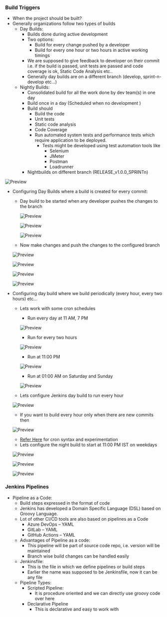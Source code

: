 ### Build Triggers
* When the project should be built?
* Generally organizations follow two types of builds 
    * Day Builds:
        * Builds done during active development
        * Two options:
            * Build for every change pushed by a developer
            * Build for every one hour or two hours in active working timings
        * We are supposed to give feedback to developer on their commit i.e. if the build is passed, unit tests are passed and code coverage is ok, Static Code Analysis etc..
        * Generally day builds are on a different branch (develop, sprint-n-develop etc…)
    * Nightly Builds:
        * Consolidated build for all the work done by dev team(s) in one day
        * Build once in a day (Scheduled when no development )
        * Build should
            * Build the code
            * Unit tests
            * Static code analysis
            * Code Coverage
            * Run automated system tests and performance tests which require application to be deployed.
                * Tests might be developed using test automation tools like
                    * Selenium
                    * JMeter
                    * Postman
                    * Loadrunner
        * Nightbuilds on different branch (RELEASE_v1.0.0_SPRINTn)

![Preview](./Images/Jenkins123.png)

* Configuring Day Builds where a build is created for every commit:
    * Day build to be started when any developer pushes the changes to the branch
      
      ![Preview](./Images/Jenkins107.png)

      ![Preview](./Images/Jenkins108.png)

      ![Preview](./Images/Jenkins109.png)

    * Now make changes and push the changes to the configured branch

     ![Preview](./Images/Jenkins110.png)

     ![Preview](./Images/Jenkins111.png)

     ![Preview](./Images/Jenkins112.png)

     ![Preview](./Images/Jenkins113.png)


* Configuring day build where we build periodically (every hour, every two hours) etc… 
    * Lets work with some cron schedules
        * Run every day at 11 AM, 7 PM

        ![Preview](./Images/Jenkins114.png)

        * Run for every two hours

        ![Preview](./Images/Jenkins115.png)

        * Run at 11:00 PM

        ![Preview](./Images/Jenkins116.png)

        * Run at 01:00 AM on Saturday and Sunday

        ![Preview](./Images/Jenkins117.png)

    * Lets configure Jenkins day build to run every hour

    ![Preview](./Images/Jenkins118.png)

    * If you want to build every hour only when there are new commits then

    ![Preview](./Images/Jenkins119.png)

    * [Refer Here](https://crontab.guru/) for cron syntax and experimentation
    * Lets configure the night build to start at 11:00 PM IST on weekdays

    ![Preview](./Images/Jenkins120.png)

    ![Preview](./Images/Jenkins121.png)

    ![Preview](./Images/Jenkins122.png)


### Jenkins Pipelines
* Pipeline as a Code:
    * Build steps expressed in the format of code
    * Jenkins has developed a Domain Specific Language (DSL) based on Groovy Language.
    * Lot of other CI/CD tools are also based on pipelines as a Code
        * Azure DevOps – YAML
        * GitLab – YAML
        * GitHub Actions – YAML
    * Advantages of Pipeline as a code:
        * This pipeline will be part of source code repo, i.e. version will be maintained
        * Branch wise build changes can be handled easily
    * Jenkinsfile:
        * This is the file in which we define pipelines or build steps
        * Earlier the name was supposed to be Jenkinsfile, now it can be any file
    * Pipeline Types:
        * Scripted Pipeline:
            * It is procedure oriented and we can directly use groovy code over here
        * Declarative Pipeline
            * This is declarative and easy to work with



